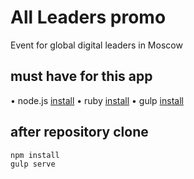# All Leaders promo
Event for global digital leaders in Moscow

## must have for this app
• node.js [install](https://nodejs.org/en/download/)
• ruby [install](https://www.ruby-lang.org/en/downloads/)
• gulp [install](https://www.npmjs.com/package/gulp)

## after repository clone

```terminal
npm install
gulp serve
